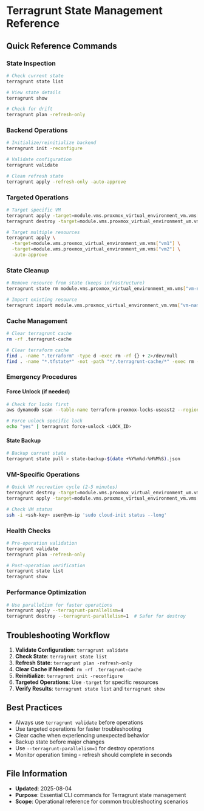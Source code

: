 # Terragrunt State Management Reference

## Quick Reference Commands

### State Inspection

```bash
# Check current state
terragrunt state list

# View state details
terragrunt show

# Check for drift
terragrunt plan -refresh-only
```

### Backend Operations

```bash
# Initialize/reinitialize backend
terragrunt init -reconfigure

# Validate configuration
terragrunt validate

# Clean refresh state
terragrunt apply -refresh-only -auto-approve
```

### Targeted Operations

```bash
# Target specific VM
terragrunt apply -target=module.vms.proxmox_virtual_environment_vm.vms["vm-name"] -auto-approve
terragrunt destroy -target=module.vms.proxmox_virtual_environment_vm.vms["vm-name"] -auto-approve

# Target multiple resources
terragrunt apply \
  -target=module.vms.proxmox_virtual_environment_vm.vms["vm1"] \
  -target=module.vms.proxmox_virtual_environment_vm.vms["vm2"] \
  -auto-approve
```

### State Cleanup

```bash
# Remove resource from state (keeps infrastructure)
terragrunt state rm module.vms.proxmox_virtual_environment_vm.vms["vm-name"]

# Import existing resource
terragrunt import module.vms.proxmox_virtual_environment_vm.vms["vm-name"] vm-id
```

### Cache Management

```bash
# Clear terragrunt cache
rm -rf .terragrunt-cache

# Clear terraform cache
find . -name ".terraform" -type d -exec rm -rf {} + 2>/dev/null
find . -name "*.tfstate*" -not -path "*/.terragrunt-cache/*" -exec rm -f {} + 2>/dev/null
```

### Emergency Procedures

#### Force Unlock (if needed)

```bash
# Check for locks first
aws dynamodb scan --table-name terraform-proxmox-locks-useast2 --region us-east-2

# Force unlock specific lock
echo "yes" | terragrunt force-unlock <LOCK_ID>
```

#### State Backup

```bash
# Backup current state
terragrunt state pull > state-backup-$(date +%Y%m%d-%H%M%S).json
```

### VM-Specific Operations

```bash
# Quick VM recreation cycle (2-5 minutes)
terragrunt destroy -target=module.vms.proxmox_virtual_environment_vm.vms["vm-name"] -auto-approve
terragrunt apply -target=module.vms.proxmox_virtual_environment_vm.vms["vm-name"] -auto-approve

# Check VM status
ssh -i <ssh-key> user@vm-ip 'sudo cloud-init status --long'
```

### Health Checks

```bash
# Pre-operation validation
terragrunt validate
terragrunt plan -refresh-only

# Post-operation verification
terragrunt state list
terragrunt show
```

### Performance Optimization

```bash
# Use parallelism for faster operations
terragrunt apply --terragrunt-parallelism=4
terragrunt destroy --terragrunt-parallelism=1  # Safer for destroy
```

## Troubleshooting Workflow

1. **Validate Configuration**: `terragrunt validate`
2. **Check State**: `terragrunt state list`
3. **Refresh State**: `terragrunt plan -refresh-only`
4. **Clear Cache if Needed**: `rm -rf .terragrunt-cache`
5. **Reinitialize**: `terragrunt init -reconfigure`
6. **Targeted Operations**: Use `-target` for specific resources
7. **Verify Results**: `terragrunt state list` and `terragrunt show`

## Best Practices

- Always use `terragrunt validate` before operations
- Use targeted operations for faster troubleshooting
- Clear cache when experiencing unexpected behavior
- Backup state before major changes
- Use `--terragrunt-parallelism=1` for destroy operations
- Monitor operation timing - refresh should complete in seconds

## File Information

- **Updated**: 2025-08-04
- **Purpose**: Essential CLI commands for Terragrunt state management
- **Scope**: Operational reference for common troubleshooting scenarios